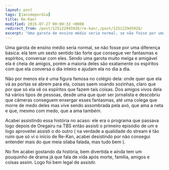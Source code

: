 ```yaml
---
layout: post
tags: [1animepordia]
title: Re-Kan!
modified: 2015-07-27 00:00:33 +0000
redirect_from: /post/125122945926/re-kan/,/post/125122945926/
excerpt: "Uma garota de ensino médio seria normal, se não fosse por uma diferença básica: ela tem um sexto sentido tão forte que consegue ver fantasmas e espíritos, conversar com eles. Sendo uma garota muito meiga e amigável ela é cheia de amigos, porém a maioria deles são exatamente os espíritos com que ela conversa o dia inteiro e ajudam ela no dia a dia.<br>"
---
```


Uma garota de ensino médio seria normal, se não fosse por uma diferença
básica: ela tem um sexto sentido tão forte que consegue ver fantasmas e
espíritos, conversar com eles. Sendo uma garota muito meiga e amigável
ela é cheia de amigos, porém a maioria deles são exatamente os espíritos
com que ela conversa o dia inteiro e ajudam ela no dia a dia.

Não por menos ela é uma figura famosa no colégio dela: onde quer que ela
vá as portas se abrem para ela, coisas saem voando sozinhas, claro que
por que só ela vê os espíritos que fazem tais coisas. Dos amigos vivos
dela há vários tipos de pessoas, desde uma que quer ser jornalista e
descobriu que câmeras conseguem enxergar esses fantasmas, até uma colega
que morre de medo deles mas vive sendo assombrada pela avó, que ama a
neta e que, mesmo com medo, que a ama também.

Acabei assistindo essa história no acaso: ele era o programa que passava
logo depois de Oregairu na TBS então assisti o primeiro episódio de um e
logo aproveitei assisti o do outro ( na verdade a qualidade do stream é
tão ruim que só vi o início de Re-Kan, acabei desistindo por não
consegui entender mais do que meia sílaba falada, mas tudo bem ).

No fim acabei gostando da história, bem divertida e ainda tem um
pouquinho de drama já que fala de vida após morte, família, amigos e
coisas assim. Logo foi bem legal de assistir.


